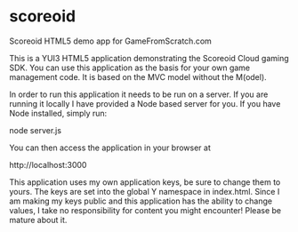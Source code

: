 scoreoid
========

Scoreoid HTML5 demo app for GameFromScratch.com

This is a YUI3 HTML5 application demonstrating the Scoreoid Cloud gaming SDK.  You can use this application as the basis for your own game management code.  It is based on the MVC model without the M(odel).

In order to run this application it needs to be run on a server.  If you are running it locally I have provided a Node based server for you.  If you have Node installed, simply run:

node server.js

You can then access the application in your browser at

http://localhost:3000


This application uses my own application keys, be sure to change them to yours.  The keys are set into the global Y namespace in index.html.  Since I am making my keys public and this application has the ability to change values, I take no responsibility for content you might encounter!  Please be mature about it.
